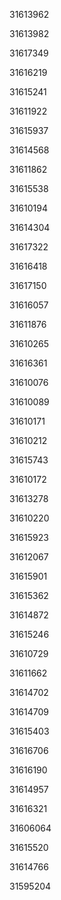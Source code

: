 31613962

31613982

31617349

31616219

31615241

31611922

31615937

31614568

31611862

31615538

31610194

31614304

31617322

31616418

31617150

31616057

31611876

31610265

31616361

31610076

31610089

31610171

31610212

31615743

31610172

31613278

31610220

31615923

31612067

31615901

31615362

31614872

31615246

31610729

31611662

31614702

31614709

31615403

31616706

31616190

31614957

31616321

31606064

31615520

31614766

31595204

